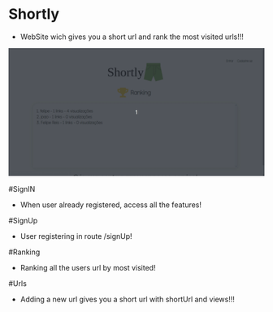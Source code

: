 # Shortly 
- WebSite wich gives you a short url and rank the most visited urls!!!

![](https://github.com/felipereismonteiro/Shortly/blob/main/shortly.gif)

#SignIN
- When user already registered, access all the features!

#SignUp
- User registering in route /signUp!

#Ranking
- Ranking all the users url by most visited!

#Urls
- Adding a new url gives you a short url with shortUrl and views!!!
